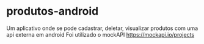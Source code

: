 # produtos-android
Um aplicativo onde se pode cadastrar, deletar, visualizar produtos com uma api externa em android
Foi utilizado o mockAPI https://mockapi.io/projects
